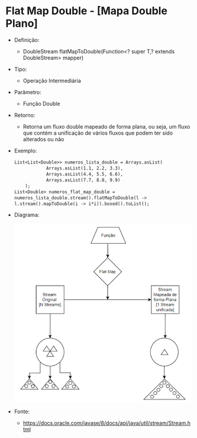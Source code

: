 # Flat Map Double - [Mapa Double Plano]

- Definição: 
    - DoubleStream flatMapToDouble(Function<? super T,? extends DoubleStream> mapper)


- Tipo: 
    - Operação Intermediária

- Parâmetro:
    - Função Double

- Retorno:
    - Retorna um fluxo double mapeado de forma plana, ou seja, um fluxo que contém a unificação de vários fluxos que podem ter sido alterados ou não

- Exemplo: 
    ```
	List<List<Double>> numeros_lista_double = Arrays.asList(
				Arrays.asList(1.1, 2.2, 3.3),
				Arrays.asList(4.4, 5.5, 6.6),
				Arrays.asList(7.7, 8.8, 9.9)
		);
	List<Double> numeros_flat_map_double = numeros_lista_double.stream().flatMapToDouble(l -> l.stream().mapToDouble(i -> i*i)).boxed().toList();
    ```

- Diagrama:

    ![Flat Map](../images/05_flat_map.png)

- Fonte: 
    - https://docs.oracle.com/javase/8/docs/api/java/util/stream/Stream.html